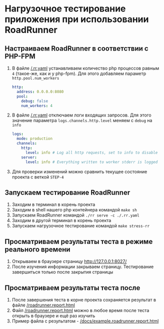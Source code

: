 # Нагрузочное тестирование приложения при использовании RoadRunner

## Настраиваем RoadRunner в соответствии с PHP-FPM
1. В файле [/.rr.yaml](../.rr.yaml) устанавливаем количество php процессов равным `4` (такое-же, как и у php-fpm). Для этого добавляем параметр `http.pool.num_workers`
    ```yaml
    http:
      address: 0.0.0.0:8080
      pool:
        debug: false
        num_workers: 4
   ```
2. В файле [/.rr.yaml](../.rr.yaml) отключаем логи входящих запросов. Для этого значение параметра `logs.channels.http.level` меняем с `debug` на `info`
    ```yaml
    logs:
      mode: production
      channels:
        http:
          level: info # Log all http requests, set to info to disable
        server:
          level: info # Everything written to worker stderr is logged
    ```
3. Для проверки изменений можно сравнить текущее состояние проекта с веткой `STEP-4`

## Запускаем тестирование RoadRunner
1. Заходим в терминал в корень проекта
2. Заходим в shell нашего php контейнера командой `make sh`
3. Запускаем RoadRunner командой `./rr serve -c ./.rr.yaml`
4. Заходим в другой терминал в корень проекта
5. Запускаем нагрузочное тестирование командой `make stress-rr`

## Просматриваем результаты теста в режиме реального времени
1. Открываем в браузере страницу http://127.0.0.1:8027/
2. После изучения информации закрываем страницу. Тестирование завершиться только после закрытия страницы

## Просматриваем результаты теста после
1. После завершения теста в корне проекта сохраняется результат в файле [/roadrunner.report.html](../roadrunner.report.html)
2. Файл [/roadrunner.report.html](../roadrunner.report.html) можно в любое время после теста открыть в браузере и ещё раз изучить
3. Пример файла с результатом - [/docs/example.roadrunner.report.html](./example.roadrunner.report.html)
